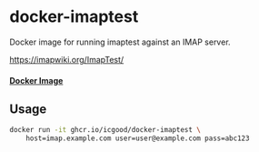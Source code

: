 docker-imaptest
===============

Docker image for running imaptest against an IMAP server.

https://imapwiki.org/ImapTest/

#### [Docker Image](https://github.com/icgood/docker-imaptest/pkgs/container/docker-imaptest)

## Usage

```bash
docker run -it ghcr.io/icgood/docker-imaptest \
    host=imap.example.com user=user@example.com pass=abc123
```
